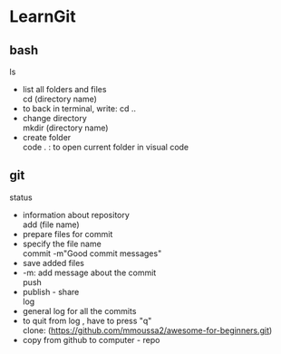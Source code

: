 # LearnGit
## bash
ls<br>  
- list all folders and files<br>
cd (directory name) <br> 
- to back in terminal, write: cd .. <br>
- change directory <br>
mkdir (directory name) <br>
- create folder<br>
code . : to open current folder in visual code <br>


## git
status <br>
- information about repository<br>
add (file name)<br>
- prepare files for commit <br>
- specify the file name <br>
commit -m"Good commit messages"<br>
- save added files <br>
- -m: add message about the commit<br>
push <br>
- publish -  share <br>
log<br>
- general log for all the commits<br>
- to quit from log , have to press "q"<br>
clone: (https://github.com/mmoussa2/awesome-for-beginners.git) <br>
- copy from github to computer - repo
